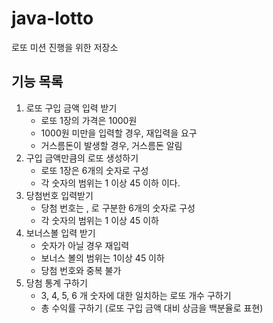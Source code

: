 # java-lotto
로또 미션 진행을 위한 저장소 <br>

## 기능 목록
1. 로또 구입 금액 입력 받기
    - 로또 1장의 가격은 1000원
    - 1000원 미만을 입력할 경우, 재입력을 요구
    - 거스름돈이 발생할 경우, 거스름돈 알림
1. 구입 금액만큼의 로또 생성하기
    - 로또 1장은 6개의 숫자로 구성
    - 각 숫자의 범위는 1 이상 45 이하 이다.
1. 당첨번호 입력받기
    - 당첨 번호는 , 로 구분한 6개의 숫자로 구성
    - 각 숫자의 범위는 1 이상 45 이하
1. 보너스볼 입력 받기
    - 숫자가 아닐 경우 재입력
    - 보너스 볼의 범위는 1이상 45 이하
    - 당첨 번호와 중복 불가
1. 당첨 통계 구하기
    - 3, 4, 5, 6 개 숫자에 대한 일치하는 로또 개수 구하기
    - 총 수익률 구하기 (로또 구입 금액 대비 상금을 백분율로 표현)
